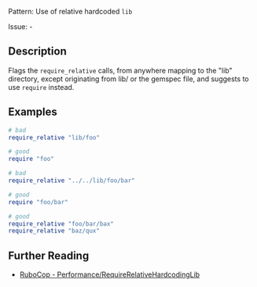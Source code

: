 Pattern: Use of relative hardcoded `lib`

Issue: -

## Description

Flags the `require_relative` calls, from anywhere mapping to the "lib" directory, except originating from lib/ or the gemspec file, and suggests to use `require` instead.

## Examples

```ruby
# bad
require_relative "lib/foo"

# good
require "foo"

# bad
require_relative "../../lib/foo/bar"

# good
require "foo/bar"

# good
require_relative "foo/bar/bax"
require_relative "baz/qux"
```

## Further Reading

* [RuboCop - Performance/RequireRelativeHardcodingLib](https://github.com/utkarsh2102/rubocop-packaging/blob/master/lib/rubocop/cop/packaging/require_relative_hardcoding_lib.rb)